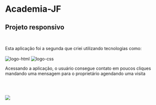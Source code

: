  <h1>Academia-JF</h1>
 <h2>Projeto responsivo</h2>
 <br>
 <p>Esta aplicação foi a segunda que criei utilizando tecnologias como:
 <br><br>
 
 <img src="https://img.shields.io/badge/HTML5-E34F26?style=for-the-badge&logo=html5&logoColor=white" alt="logo-html">
 
 <img src="https://img.shields.io/badge/CSS3-1572B6?style=for-the-badge&logo=css3&logoColor=white" alt="logo-css">
 
 <p>Acessando a aplicação, o usuário consegue contato em poucos cliques mandando uma mensagem para o proprietário agendando uma visita</p>
 
 <br><br>
 
 
 <img src="![Captura de Tela (18)](https://user-images.githubusercontent.com/99223456/202924141-bc5d4317-cb47-4b23-99b0-bb98004897ec.png)
" />
